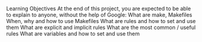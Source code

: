 Learning Objectives
At the end of this project, you are expected to be able to explain to anyone, without the help of Google:
What are make, Makefiles
When, why and how to use Makefiles
What are rules and how to set and use them
What are explicit and implicit rules
What are the most common / useful rules
What are variables and how to set and use them